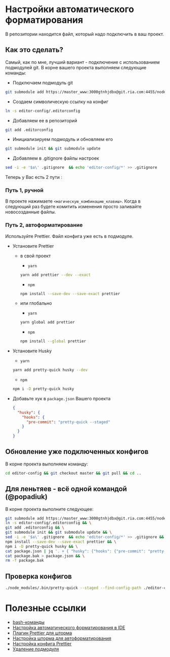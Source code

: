 # Настройки автоматического форматирования #

В репозитории находится файл, который надо подключить в ваш проект.

## Как это сделать? ##

Самый, как по мне, лучший вариант - подключение с использованием подмодулей git.
В корне вашего проекта выполняем следующие команды:

- Подключаем подмодуль git

```bash
git submodule add https://master_www:3000gtnhjdbx@git.ria.com:4455/node/editor-config.git editor-config
```

- Создаем символическую ссылку на конфиг
 
```bash
ln -s editor-config/.editorconfig
```

- Добавляем ее в репозиторий 

```bash
git add .editorconfig
```

- Инициализируем подмодуль и обновляем его

```bash
git submodule init && git submodule update
```

- Добавляем в .gitignore файлы настроек

```bash
sed -i -e '$a\' .gitignore  && echo 'editor-config/*' >> .gitignore
```
Теперь у Вас есть 2 пути :
### Путь 1, ручной ###
 
 В проекте нажимаете `<магическую_комбинацию_клавиш>`. Когда в следующий раз будете комитить изменения просто заливайте новосозданные файлы.

### Путь 2, автоформатирование ###
Используйте Prettier. Файл конфига уже есть в подмодуле.
- Установите Prettier 
    - в свой проект 
        + `yarn`

        ```bash
        yarn add prettier --dev --exact
        ```
        
        + `npm`
        
        ```bash
        npm install --save-dev --save-exact prettier
        ```
        
    - или глобально
    
        + `yarn`
        
        ```bash
        yarn global add prettier
        ```
        
        + `npm`
        
        ```bash
        npm install --global prettier
        ```
        
- Установите Husky
    + `yarn`
    
    ```bash
    yarn add pretty-quick husky --dev
    ```
    
    + `npm`
    
    ```bash
    npm i -D pretty-quick husky
    ```
    
- Добавьте хук в `package.json` Вашего проекта

    ```json
    {
      "husky": {
        "hooks": {
          "pre-commit": "pretty-quick --staged"
        }
      }
    }
    ```
    
## Обновление уже подключенных конфигов ##

В корне проекта выполняем команду:

```bash
cd editor-config && git checkout master && git pull && cd ..
```

## Для леньтяев - всё одной командой (@popadiuk) ##

В корне проекта выполните следующее:

```bash
git submodule add https://master_www:3000gtnhjdbx@git.ria.com:4455/node/editor-config.git editor-config && \
ln -s editor-config/.editorconfig && \
git add .editorconfig && \
git submodule init && git submodule update && \
sed -i -e '$a\' .gitignore  && echo 'editor-config/*' >> .gitignore && \
npm install --save-dev --save-exact prettier && \
npm i -D pretty-quick husky && \
cat package.json | jq '. + { "husky": {"hooks": {"pre-commit": "pretty-quick --staged --find-config-path ./editor-config --config ./editor-config/.prettierrc"}} }' -M > package.bak && \
cat package.bak > package.json && \
rm -f package.bak
```

## Проверка конфигов ##

```bash
./node_modules/.bin/pretty-quick --staged --find-config-path ./editor-config --config ./editor-config/.prettierrc
```

# Полезные ссылки #

- [bash-команды](https://git.ria.com/docker-compose/bu-auto-ria-devel/wikis/%D0%BF%D0%BE%D0%BB%D0%B5%D0%B7%D0%BD%D1%8B%D0%B5-bash-%D0%BA%D0%BE%D0%BC%D0%B0%D0%BD%D0%B4%D1%8B)
- [Настройка автоматического форматирования в IDE](https://git.ria.com/docker-compose/bu-auto-ria-devel/wikis/%D0%9A%D0%B0%D0%BA-%D0%BD%D0%B0%D1%81%D1%82%D1%80%D0%BE%D0%B8%D1%82%D1%8C-IDE-%D0%B4%D0%BB%D1%8F-%D0%B0%D0%B2%D1%82%D0%BE%D0%BC%D0%B0%D1%82%D0%B8%D1%87%D0%B5%D1%81%D0%BA%D0%BE%D0%B3%D0%BE-%D1%84%D0%BE%D1%80%D0%BC%D0%B0%D1%82%D0%B8%D1%80%D0%BE%D0%B2%D0%B0%D0%BD%D0%B8%D1%8F-%D0%BA%D0%BE%D0%B4%D0%B0%3F)
- [Плагин Prettier для шторма](https://github.com/JetBrains/intellij-plugins/tree/master/prettierJS)
- [Настройка шторма для автоформатирования](https://prettier.io/docs/en/webstorm.html)
- [Настройка конфига Prettier](https://prettier.io/docs/en/options.html)
- [Удаление подмодуля](https://gist.github.com/myusuf3/7f645819ded92bda6677)
